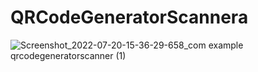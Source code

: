 # QRCodeGeneratorScannera
![Screenshot_2022-07-20-15-36-29-658_com example qrcodegeneratorscanner (1)](https://user-images.githubusercontent.com/105563723/179990629-fd19d495-8f53-437f-bdb6-bf0c5a1dd011.jpg)
